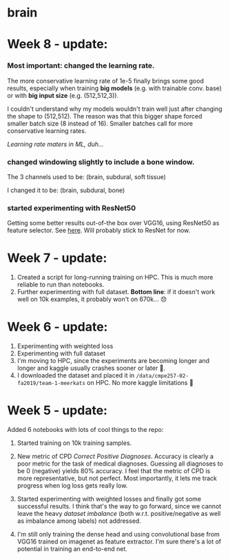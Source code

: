 # brain


# Week 8 - update:

### **Most important:** changed the learning rate.

The more conservative learning rate of 1e-5 finally brings some good results, especially when training __big models__ (e.g. with trainable conv. base) or with __big input size__ (e.g. (512,512,3)).

I couldn't understand why my models wouldn't train well just after changing the shape to (512,512). The reason was that this bigger shape forced smaller batch size (8 instead of 16). Smaller batches call for more conservative learning rates.

*Learning rate maters in ML, duh...*

### changed windowing slightly to include a bone window. 
The 3 channels used to be: (brain, subdural, soft tissue)

I changed it to be: (brain, subdural, bone)

### started experimenting with ResNet50
Getting some better results out-of-the box over VGG16, using ResNet50 as feature selector. See [here](https://github.com/tomek-l/brain/blob/master/Week%208%20-%20tlewicki%20-%20notebook%205.1%20-%20%E2%9C%94%EF%B8%8F%20trying%20ResNet%20with%20right%20learning%20rate.ipynb). Will probably stick to ResNet for now.

 # Week 7 - update:
 1. Created a script for long-running training on HPC. This is much more reliable to run than notebooks.
 2. Further experimenting with full dataset. __Bottom line__: if it doesn't work well on 10k examples, it probably won't on 670k... 😞
 
 
 # Week 6 - update:
 1. Experimenting with weighted loss
 2. Experimenting with full dataset
 3. I'm moving to HPC, since the experiments are becoming longer and longer and kaggle usually crashes sooner or later 🤷.
 4. I downloaded the dataset and placed it in ```/data/cmpe257-02-fa2019/team-1-meerkats``` on HPC. No more kaggle limitations 🎉

 

# Week 5 - update:
Added 6 notebooks with lots of cool things to the repo:
1. Started training on 10k training samples.

2. New metric of CPD _Correct Positive Diagnoses_. Accuracy is clearly a poor metric for the task of medical diagnoses.
Guessing all diagnoses to be 0 (negative) yields 80% accuracy. I feel that the metric of CPD is more representative, but not perfect.
Most importantly, it lets me track progress when log loss gets really low.

3. Started experimenting with weighted losses and finally got some successful results.
I think that's the way to go forward, since we cannot leave the heavy _dataset imbalance_
(both w.r.t. positive/negative as well as imbalance among labels) not addressed.

4. I'm still only training the dense head and using convolutional base from VGG16 trained on imagenet as feature extractor.
I'm sure there's a lot of potential in training an end-to-end net.




